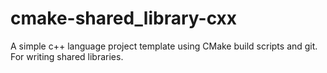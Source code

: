 # cmake-shared_library-cxx
A simple c++ language project template using CMake build scripts and git. For writing shared libraries.
